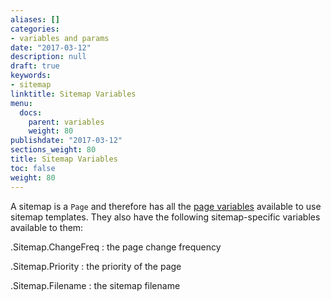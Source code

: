 ```yaml
---
aliases: []
categories:
- variables and params
date: "2017-03-12"
description: null
draft: true
keywords:
- sitemap
linktitle: Sitemap Variables
menu:
  docs:
    parent: variables
    weight: 80
publishdate: "2017-03-12"
sections_weight: 80
title: Sitemap Variables
toc: false
weight: 80
---
```


A sitemap is a `Page` and therefore has all the [page variables][pagevars] available to use sitemap templates. They also have the following sitemap-specific variables available to them:

.Sitemap.ChangeFreq
: the page change frequency

.Sitemap.Priority
: the priority of the page

.Sitemap.Filename
: the sitemap filename

[pagevars]: /variables/page/
